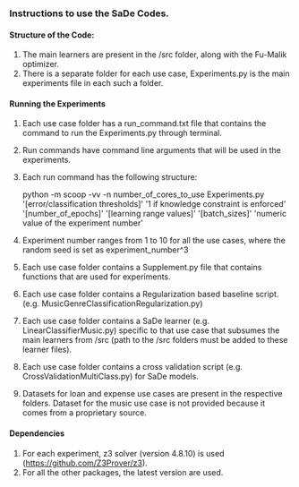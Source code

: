 ### Instructions to use the SaDe Codes.

#### Structure of the Code:
1. The main learners are present in the /src folder, along with the Fu-Malik optimizer.
2. There is a separate folder for each use case, Experiments.py is the main experiments file in each such a folder.


#### Running the Experiments
1. Each use case folder has a run_command.txt file that contains the command to run the Experiments.py through terminal.
2. Run commands have command line arguments that will be used in the experiments. 
3. Each run command has the following structure:
    
    python -m scoop -vv -n number_of_cores_to_use Experiments.py '[error/classification thresholds]' '1 if knowledge constraint is enforced' '[number_of_epochs]' '[learning range values]' '[batch_sizes]' 'numeric value of the experiment number'
   
4. Experiment number ranges from 1 to 10 for all the use cases, where the random seed is set as experiment_number^3    
5. Each use case folder contains a Supplement.py file that contains functions that are used for experiments.
6. Each use case folder contains a Regularization based baseline script. (e.g. MusicGenreClassificationRegularization.py)
7. Each use case folder contains a SaDe learner (e.g. LinearClassifierMusic.py) specific to that use case that subsumes the main learners from /src (path to the /src folders must be added to these learner files).
8. Each use case folder contains a cross validation script (e.g. CrossValidationMultiClass.py) for SaDe models. 
9. Datasets for loan and expense use cases are present in the respective folders. Dataset for the music use case is not provided because it comes from a proprietary source.

#### Dependencies

1. For each experiment, z3 solver (version 4.8.10) is used (https://github.com/Z3Prover/z3).
2. For all the other packages, the latest version are used.